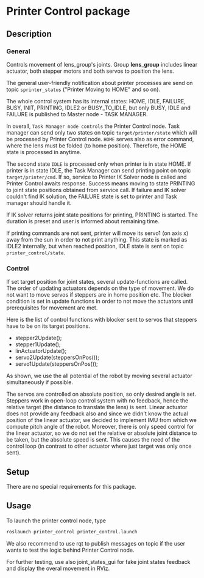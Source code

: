 # Printer Control package

## Description

### General
Controls movement of lens_group's joints. 
Group **lens_group** includes linear actuator, both stepper motors and both servos to position the lens.

The general user-friendly notification about printer processes are send on topic `sprinter_status` ("Printer Moving to HOME" and so on).

The whole control system has its internal states: HOME, IDLE, FAILURE, BUSY, INIT, PRINTING, IDLE2 or BUSY_TO_IDLE, 
but only BUSY, IDLE and FAILURE is published to Master node - TASK MANAGER. 

In overall, `Task Manager node controls` the Printer Control node. Task manager can send only two states 
on topic `target/printer/state` which will be processed by Printer Control node. `HOME` serves also as error command, 
where the lens must be folded (to home position). Therefore, the HOME state is processed in anytime. 

The second state `IDLE` is processed only when printer is in state HOME.
If printer is in state IDLE, the Task Manager can send printing point on topic `target/printer/cmd`. 
If so, service to Printer IK Solver node is called and Printer Control awaits response. Success means moving 
to state PRINTING to joint state positions obtained from service call. If failure and IK solver couldn't find IK solution,
the FAILURE state is set to printer and Task manager should handle it.

If IK solver returns joint state positions for printing, PRINTING is started. The duration is preset and user is informed about remaining time.

If printing commands are not sent, printer will move its servo1 (on axis x) away from the sun in order to not print anything.
This state is marked as IDLE2 internally, but when reached position, IDLE state is sent on topic `printer_control/state`.

### Control
If set target position for joint states, several update-functions are called.
The order of updating actuators depends on the type of movement. We do not want to move servos if steppers are in home position etc.
The blocker condition is set in update functions in order to not move the actuators until prerequisites for movement are met.

Here is the list of control functions with blocker sent to servos that steppers have to be on its target positions.
- stepper2Update();
- stepper1Update();
- linActuatorUpdate();
- servo2Update(steppersOnPos());
- servo1Update(steppersOnPos());

As shown, we use the all potential of the robot by moving several actuator simultaneously if possible.

The servos are controlled on absolute position, so only desired angle is set.
Steppers work in open-loop control system with no feedback, hence the relative target (the distance to translate the lens) is sent.
Linear actuator does not provide any feedback also and since we didn't know the actual position of the linear actuator, 
we decided to implement IMU from which we compute pitch angle of the robot. Moreover, there is only speed control for the linear actuator,
so we do not set the relative or absolute joint distance to be taken, but the absolute speed is sent. 
This causes the need of the control loop (in contrast to other actuator where just target was only once sent).

## Setup
There are no special requirements for this package.

## Usage
To launch the printer control node, type 
```bash
roslaunch printer_control printer_control.launch
```

We also recommend to use rqt to publish messages on topic if the user wants to test the logic behind Printer Control node. 

For further testing, use also joint_states_gui for fake joint states feedback and display the overal movement in RViz.
